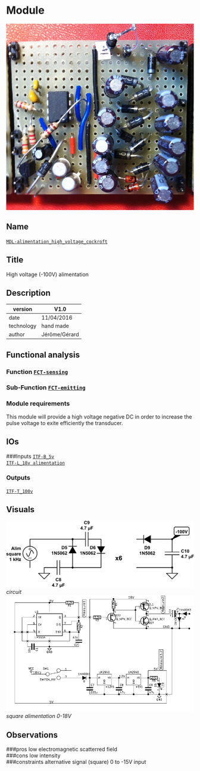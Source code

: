# Module
![](viewme.png)

## Name
[`MDL-alimentation_high_voltage_cockroft`]()

## Title
High voltage (-100V) alimentation

## Description

version      | V1.0  
------------- | -------------  
date     |11/04/2016  
technology|hand made  
author|Jérôme/Gérard  

## Functional analysis

### Function [`FCT-sensing`](../../functions/FCT-sensing)  

### Sub-Function  [`FCT-emitting`](../../functions/FCT-emitting)  

### Module requirements 
This module will provide a high voltage negative DC in order to increase the pulse voltage to exite efficiently the transducer.

## IOs
###Inputs
[`ITF-B_5v`](../../interfaces/ITF-B_5v)  
[`ITF-L_18v alimentation`](../../interfaces/ITF-L_18v_alimentation)  

### Outputs
[`ITF-T_100v`](../../interfaces/ITF-T_100v)  


## Visuals
![circuit](/modules/MDL-alimentation_high_voltage_cockroft/images/scheme2_cockroft.png)  
*circuit*    
![circuit](/modules/MDL-alimentation_high_voltage_cockroft/images/scheme_cockroft.jpg)  
*square alimentation 0-18V*

## Observations

###pros
low electromagnetic scatterred field  
###cons
low intensity  
###constraints
alternative signal (square) 0 to -15V input




